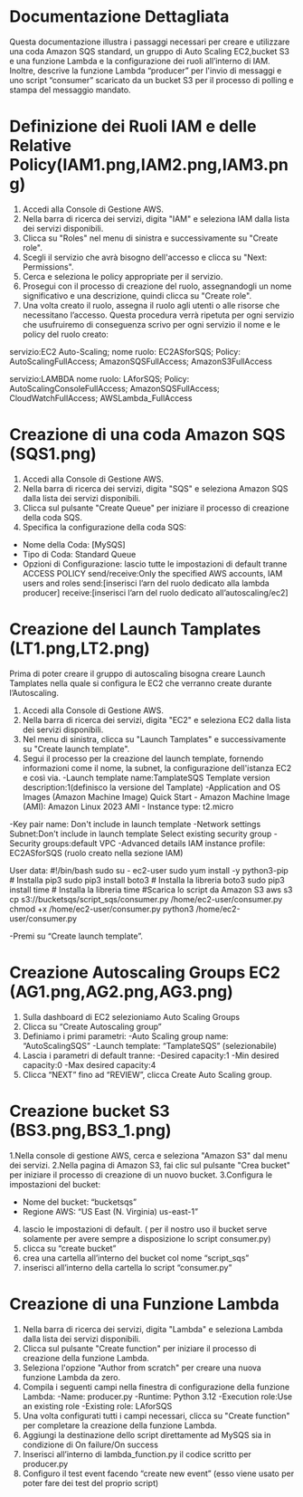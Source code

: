 # Documentazione Dettagliata

Questa documentazione illustra i passaggi necessari per creare e utilizzare una coda Amazon SQS standard, un gruppo di Auto Scaling EC2,bucket S3 e una funzione Lambda e la configurazione dei ruoli all’interno di IAM.  
Inoltre, descrive la funzione Lambda “producer” per l'invio di messaggi e uno script “consumer” scaricato da un bucket S3 per il processo di polling e stampa del messaggio mandato.

# Definizione dei Ruoli IAM e delle Relative Policy(IAM1.png,IAM2.png,IAM3.png)
1. Accedi alla Console di Gestione AWS.
2. Nella barra di ricerca dei servizi, digita "IAM" e seleziona IAM dalla lista dei servizi disponibili.
3. Clicca su "Roles" nel menu di sinistra e successivamente su "Create role".
4. Scegli il servizio che avrà bisogno dell'accesso e clicca su "Next: Permissions".
5. Cerca e seleziona le policy appropriate per il servizio.
6. Prosegui con il processo di creazione del ruolo, assegnandogli un nome significativo e una descrizione, quindi clicca su "Create role".
7. Una volta creato il ruolo, assegna il ruolo agli utenti o alle risorse che necessitano l’accesso.
Questa procedura verrà ripetuta per ogni servizio che usufruiremo di conseguenza scrivo per ogni servizio il nome e le policy del ruolo creato:

servizio:EC2 Auto-Scaling;
nome ruolo: EC2ASforSQS;
Policy:
AutoScalingFullAccess;
AmazonSQSFullAccess;
AmazonS3FullAccess

servizio:LAMBDA
nome ruolo: LAforSQS;
Policy:
AutoScalingConsoleFullAccess;
AmazonSQSFullAccess;
CloudWatchFullAccess;
AWSLambda_FullAccess

# Creazione di una coda Amazon SQS (SQS1.png)
1. Accedi alla Console di Gestione AWS.
2. Nella barra di ricerca dei servizi, digita "SQS" e seleziona Amazon SQS dalla lista dei servizi disponibili.
3. Clicca sul pulsante "Create Queue" per iniziare il processo di creazione della coda SQS.
4. Specifica la configurazione della coda SQS:
- Nome della Coda: [MySQS]
- Tipo di Coda: Standard Queue
- Opzioni di Configurazione:
lascio tutte le impostazioni di default tranne ACCESS POLICY
send/receive:Only the specified AWS accounts, IAM users and roles
send:[inserisci l’arn  del ruolo dedicato alla lambda producer]
receive:[inserisci l’arn del ruolo dedicato all’autoscaling/ec2]

# Creazione del Launch Tamplates (LT1.png,LT2.png)
Prima di poter creare il gruppo di autoscaling bisogna creare Launch Tamplates nella quale si configura le EC2 che verranno create durante l’Autoscaling.
1. Accedi alla Console di Gestione AWS.
2. Nella barra di ricerca dei servizi, digita "EC2" e seleziona EC2 dalla lista dei servizi disponibili.
3. Nel menu di sinistra, clicca su "Launch Tamplates" e successivamente su "Create launch template".
4. Segui il processo per la creazione del launch template, fornendo  informazioni come il nome, la subnet, la configurazione dell'istanza EC2 e così via.
-Launch template name:TamplateSQS
Template version description:1(definisco la versione del Tamplate)
-Application and OS Images (Amazon Machine Image)
Quick Start
          - Amazon Machine Image (AMI): Amazon Linux 2023 AMI
          - Instance type: t2.micro

-Key pair name: Don't include in launch template
-Network settings
Subnet:Don't include in launch template
Select existing security group
   -Security groups:default VPC 
-Advanced details
IAM instance profile: EC2ASforSQS (ruolo creato nella sezione IAM)

User data:
#!/bin/bash
sudo su - ec2-user
sudo yum install -y python3-pip  # Installa pip3
sudo pip3 install boto3       # Installa la libreria boto3
sudo pip3 install time        # Installa la libreria time
#Scarica lo script da Amazon S3
aws s3 cp s3://bucketsqs/script_sqs/consumer.py /home/ec2-user/consumer.py
chmod +x /home/ec2-user/consumer.py
python3 /home/ec2-user/consumer.py

-Premi su “Create launch template”.

# Creazione Autoscaling Groups EC2 (AG1.png,AG2.png,AG3.png)
1.  Sulla dashboard di EC2 selezioniamo Auto Scaling Groups
2. Clicca su “Create Autoscaling group”
3. Definiamo i primi parametri:
  -Auto Scaling group name: “AutoScalingSQS”
  -Launch template: “TamplateSQS” (selezionabile)
4. Lascia i parametri di default tranne: 
  -Desired capacity:1
  -Min desired capacity:0
  -Max desired capacity:4
5. Clicca “NEXT” fino ad “REVIEW”, clicca Create Auto Scaling group.

# Creazione bucket S3 (BS3.png,BS3_1.png)
1.Nella console di gestione AWS, cerca e seleziona "Amazon S3" dal menu dei servizi.
2.Nella pagina di Amazon S3, fai clic sul pulsante "Crea bucket" per iniziare il processo di creazione di un nuovo bucket.
3.Configura le impostazioni del bucket:
   - Nome del bucket: “bucketsqs”
   - Regione AWS: “US East (N. Virginia) us-east-1”
4. lascio le impostazioni di default. ( per il nostro uso il bucket serve solamente per avere sempre a disposizione lo script consumer.py)
5. clicca su “create bucket”
6. crea una cartella all’interno del bucket col nome “script_sqs”
7. inserisci all’interno della cartella lo script  “consumer.py”


# Creazione di una Funzione Lambda
1. Nella barra di ricerca dei servizi, digita "Lambda" e seleziona Lambda dalla lista dei servizi disponibili.
2. Clicca sul pulsante "Create function" per iniziare il processo di creazione della funzione Lambda.
3. Seleziona l'opzione "Author from scratch" per creare una nuova funzione Lambda da zero.
4. Compila i seguenti campi nella finestra di configurazione della funzione Lambda:
  -Name: producer.py
  -Runtime: Python 3.12
  -Execution role:Use an existing role
  -Existing role: LAforSQS
5. Una volta configurati tutti i campi necessari, clicca su "Create function" per completare la creazione della funzione Lambda.
6. Aggiungi la destinazione dello script direttamente ad MySQS sia in condizione di On failure/On success
7. Inserisci all’interno di lambda_function.py il codice scritto per producer.py
8. Configuro il test event facendo “create new event” (esso viene usato per poter fare dei test del proprio script) 
